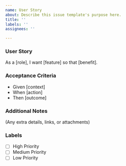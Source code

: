 ```yaml
---
name: User Story
about: Describe this issue template's purpose here.
title: ''
labels: ''
assignees: ''

---
```


### User Story
As a [role], I want [feature] so that [benefit].

### Acceptance Criteria
- Given [context]
- When [action]
- Then [outcome]

### Additional Notes
(Any extra details, links, or attachments)

### Labels
- [ ] High Priority
- [ ] Medium Priority
- [ ] Low Priority
